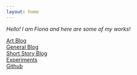 ```yaml
---
layout: home
---
```


<i>Hello! I am Fiona and here are some of my works!</i>

<div class="grid-display">
  <a href="https://blog.platypodes.xyz/art"><div><span>Art Blog</span></div></a>
  <a href="https://blog.platypodes.xyz/writings"><div><span>General Blog</span></div></a>
  <a href="https://blog.platypodes.xyz/short-stories"><div><span>Short Story Blog</span></div></a>
  <a href="/Experiments"><div><span>Experiments</span></div></a>
  <a href="https://github.com/platypodeCode"><div><span>Github</span></div></a>

</div>
